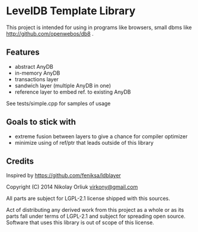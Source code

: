LevelDB Template Library
========================

This project is intended for using in programs like browsers, small dbms like
http://github.com/openwebos/db8 .

Features
--------
- abstract AnyDB
- in-memory AnyDB
- transactions layer
- sandwich layer (multiple AnyDB in one)
- reference layer to embed ref. to existing AnyDB

See tests/simple.cpp for samples of usage

Goals to stick with
-------------------
- extreme fusion between layers to give a chance for compiler optimizer
- minimize using of ref/ptr that leads outside of this library

Credits
-------
Inspired by https://github.com/feniksa/ldblayer

Copyright (C) 2014  Nikolay Orliuk <virkony@gmail.com>

All parts are subject for LGPL-2.1 license shipped with this sources.

Act of distributing any derived work from this project as a whole or as its
parts fall under terms of LGPL-2.1 and subject for spreading open source.
Software that uses this library is out of scope of this license.
